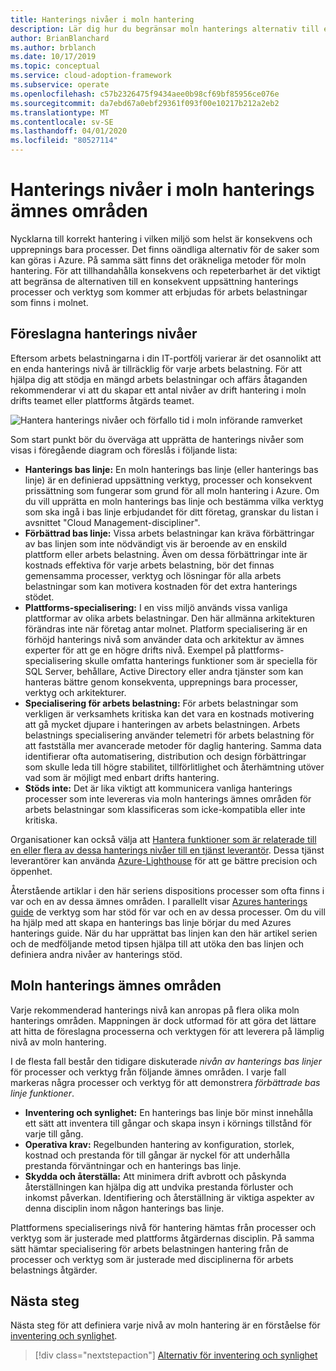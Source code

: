 ```yaml
---
title: Hanterings nivåer i moln hantering
description: Lär dig hur du begränsar moln hanterings alternativ till en konsekvent uppsättning processer och verktyg som du kan erbjuda för arbets belastningar som finns i molnet.
author: BrianBlanchard
ms.author: brblanch
ms.date: 10/17/2019
ms.topic: conceptual
ms.service: cloud-adoption-framework
ms.subservice: operate
ms.openlocfilehash: c57b2326475f9434aee0b98cf69bf85956ce076e
ms.sourcegitcommit: da7ebd67a0ebf29361f093f00e10217b212a2eb2
ms.translationtype: MT
ms.contentlocale: sv-SE
ms.lasthandoff: 04/01/2020
ms.locfileid: "80527114"
---
```

# <a name="management-leveling-across-cloud-management-disciplines"></a>Hanterings nivåer i moln hanterings ämnes områden

Nycklarna till korrekt hantering i vilken miljö som helst är konsekvens och upprepnings bara processer. Det finns oändliga alternativ för de saker som kan göras i Azure. På samma sätt finns det oräkneliga metoder för moln hantering. För att tillhandahålla konsekvens och repeterbarhet är det viktigt att begränsa de alternativen till en konsekvent uppsättning hanterings processer och verktyg som kommer att erbjudas för arbets belastningar som finns i molnet.

## <a name="suggested-management-levels"></a>Föreslagna hanterings nivåer

Eftersom arbets belastningarna i din IT-portfölj varierar är det osannolikt att en enda hanterings nivå är tillräcklig för varje arbets belastning. För att hjälpa dig att stödja en mängd arbets belastningar och affärs åtaganden rekommenderar vi att du skapar ett antal nivåer av drift hantering i moln drifts teamet eller plattforms åtgärds teamet.

![Hantera hanterings nivåer och förfallo tid i moln införande ramverket](../../_images/manage/cloud-management-maturity.png)

Som start punkt bör du överväga att upprätta de hanterings nivåer som visas i föregående diagram och föreslås i följande lista:

- **Hanterings bas linje:** En moln hanterings bas linje (eller hanterings bas linje) är en definierad uppsättning verktyg, processer och konsekvent prissättning som fungerar som grund för all moln hantering i Azure. Om du vill upprätta en moln hanterings bas linje och bestämma vilka verktyg som ska ingå i bas linje erbjudandet för ditt företag, granskar du listan i avsnittet "Cloud Management-discipliner".
- **Förbättrad bas linje:** Vissa arbets belastningar kan kräva förbättringar av bas linjen som inte nödvändigt vis är beroende av en enskild plattform eller arbets belastning. Även om dessa förbättringar inte är kostnads effektiva för varje arbets belastning, bör det finnas gemensamma processer, verktyg och lösningar för alla arbets belastningar som kan motivera kostnaden för det extra hanterings stödet.
- **Plattforms-specialisering:** I en viss miljö används vissa vanliga plattformar av olika arbets belastningar. Den här allmänna arkitekturen förändras inte när företag antar molnet. Platform specialisering är en förhöjd hanterings nivå som använder data och arkitektur av ämnes experter för att ge en högre drifts nivå. Exempel på plattforms-specialisering skulle omfatta hanterings funktioner som är speciella för SQL Server, behållare, Active Directory eller andra tjänster som kan hanteras bättre genom konsekventa, upprepnings bara processer, verktyg och arkitekturer.
- **Specialisering för arbets belastning:** För arbets belastningar som verkligen är verksamhets kritiska kan det vara en kostnads motivering att gå mycket djupare i hanteringen av arbets belastningen. Arbets belastnings specialisering använder telemetri för arbets belastning för att fastställa mer avancerade metoder för daglig hantering. Samma data identifierar ofta automatisering, distribution och design förbättringar som skulle leda till högre stabilitet, tillförlitlighet och återhämtning utöver vad som är möjligt med enbart drifts hantering.
- **Stöds inte:** Det är lika viktigt att kommunicera vanliga hanterings processer som inte levereras via moln hanterings ämnes områden för arbets belastningar som klassificeras som icke-kompatibla eller inte kritiska.

Organisationer kan också välja att [Hantera funktioner som är relaterade till en eller flera av dessa hanterings nivåer till en tjänst leverantör](https://www.microsoft.com/cloud-adoption-framework-offers?ot=manage). Dessa tjänst leverantörer kan använda [Azure-Lighthouse](https://azure.com/lighthouse) för att ge bättre precision och öppenhet.

Återstående artiklar i den här seriens dispositions processer som ofta finns i var och en av dessa ämnes områden.
I parallellt visar [Azures hanterings guide](../azure-management-guide/index.md) de verktyg som har stöd för var och en av dessa processer. Om du vill ha hjälp med att skapa en hanterings bas linje börjar du med Azures hanterings guide. När du har upprättat bas linjen kan den här artikel serien och de medföljande metod tipsen hjälpa till att utöka den bas linjen och definiera andra nivåer av hanterings stöd.

## <a name="cloud-management-disciplines"></a>Moln hanterings ämnes områden

Varje rekommenderad hanterings nivå kan anropas på flera olika moln hanterings områden. Mappningen är dock utformad för att göra det lättare att hitta de föreslagna processerna och verktygen för att leverera på lämplig nivå av moln hantering.

I de flesta fall består den tidigare diskuterade *nivån av hanterings bas linjer* för processer och verktyg från följande ämnes områden. I varje fall markeras några processer och verktyg för att demonstrera *förbättrade bas linje funktioner*.

- **Inventering och synlighet:** En hanterings bas linje bör minst innehålla ett sätt att inventera till gångar och skapa insyn i körnings tillstånd för varje till gång.
- **Operativa krav:** Regelbunden hantering av konfiguration, storlek, kostnad och prestanda för till gångar är nyckel för att underhålla prestanda förväntningar och en hanterings bas linje.
- **Skydda och återställa:** Att minimera drift avbrott och påskynda återställningen kan hjälpa dig att undvika prestanda förluster och inkomst påverkan. Identifiering och återställning är viktiga aspekter av denna disciplin inom någon hanterings bas linje.

Plattformens specialiserings nivå för hantering hämtas från processer och verktyg som är justerade med plattforms åtgärdernas disciplin. På samma sätt hämtar specialisering för arbets belastningen hantering från de processer och verktyg som är justerade med disciplinerna för arbets belastnings åtgärder.

## <a name="next-steps"></a>Nästa steg

Nästa steg för att definiera varje nivå av moln hantering är en förståelse för [inventering och synlighet](./inventory.md).

> [!div class="nextstepaction"]
> [Alternativ för inventering och synlighet](./inventory.md)
